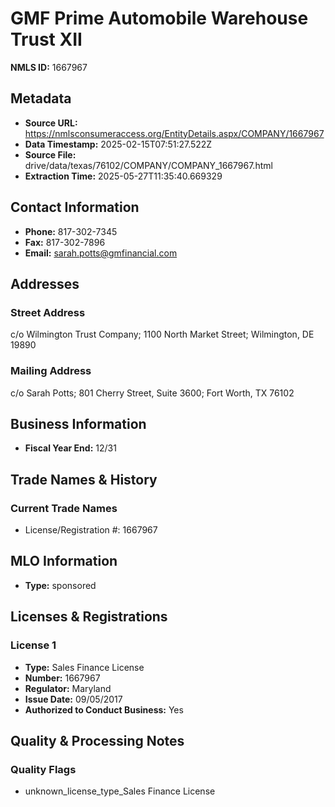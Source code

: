 # GMF Prime Automobile Warehouse Trust XII

**NMLS ID:** 1667967

## Metadata
- **Source URL:** https://nmlsconsumeraccess.org/EntityDetails.aspx/COMPANY/1667967
- **Data Timestamp:** 2025-02-15T07:51:27.522Z
- **Source File:** drive/data/texas/76102/COMPANY/COMPANY_1667967.html
- **Extraction Time:** 2025-05-27T11:35:40.669329

## Contact Information
- **Phone:** 817-302-7345
- **Fax:** 817-302-7896
- **Email:** sarah.potts@gmfinancial.com

## Addresses
### Street Address
c/o Wilmington Trust Company; 1100 North Market Street; Wilmington, DE 19890

### Mailing Address
c/o Sarah Potts; 801 Cherry Street, Suite 3600; Fort Worth, TX 76102

## Business Information
- **Fiscal Year End:** 12/31

## Trade Names & History
### Current Trade Names
- License/Registration #: 1667967

## MLO Information
- **Type:** sponsored

## Licenses & Registrations

### License 1
- **Type:** Sales Finance License
- **Number:** 1667967
- **Regulator:** Maryland
- **Issue Date:** 09/05/2017
- **Authorized to Conduct Business:** Yes

## Quality & Processing Notes
### Quality Flags
- unknown_license_type_Sales Finance License
